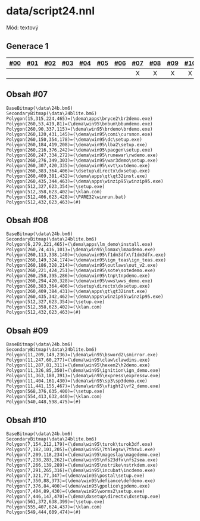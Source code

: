 # data/script24.nnl

Mód: textový

## Generace 1

| [\#00](/vydani/klan-00.md) | [\#01](/vydani/klan-01.md) | [\#02](/vydani/klan-02.md) | [\#03](/vydani/klan-03.md) | [\#04](/vydani/klan-04.md) | [\#05](/vydani/klan-05.md) | [\#06](/vydani/klan-06.md) | [\#07](/vydani/klan-07.md) | [\#08](/vydani/klan-08.md) | [\#09](/vydani/klan-09.md) | [\#10](/vydani/klan-10.md) |
| :---: | :---: | :---: | :---: | :---: | :---: | :---: | :---: | :---: | :---: | :---: |
|  |  |  |  |  |  |  | X | X | X | X |

## Obsah \#07

```
BaseBitmap(\data\24b.bm6)
SecondaryBitmap(\data\24blite.bm6)
Polygon(15,315,224,465)=(\dema\apps\bryce2\br2demo.exe)
Polygon(260,53,419,81)=(\dema\win95\bnbum\bbumdemo.exe)
Polygon(260,90,337,115)=(\dema\win95\brdemo\brdemo.exe)
Polygon(260,120,431,145)=(\dema\win95\comi\cursmon.exe)
Polygon(260,150,354,178)=(\dema\win95\dc\setup.exe)
Polygon(260,184,419,208)=(\dema\win95\lba2\setup.exe)
Polygon(260,216,376,242)=(\dema\win95\pacgen\setup.exe)
Polygon(260,247,334,272)=(\dema\win95\runewar\rwdemo.exe)
Polygon(260,276,349,303)=(\dema\win95\war3demo\setup.exe)
Polygon(260,307,420,335)=(\dema\win95\xvt\xvtdemo.exe)
Polygon(260,383,364,406)=(\dsetup\directx\dxsetup.exe)
Polygon(260,409,381,432)=(\dema\apps\qt\qt32inst.exe)
Polygon(260,435,344,463)=(\dema\apps\winzip95\winzip95.exe)
Polygon(512,327,623,354)=(\setup.exe)
Polygon(512,358,623,402)=(\klan.com)
Polygon(512,406,623,428)=(\PARE32\winrun.bat)
Polygon(512,432,623,463)=(#)
```

## Obsah \#08

```
BaseBitmap(\data\24b.bm6)
SecondaryBitmap(\data\24blite.bm6)
Polygon(6,279,221,465)=(\dema\apps\lm_demo\install.exe)
Polygon(260,74,416,101)=(\dema\win95\lomax\lmaxdemo.exe)
Polygon(260,113,338,140)=(\dema\win95\f1dm3dfx\f1dm3dfx.exe)
Polygon(260,149,324,174)=(\dema\win95\ign_teas\ign_teas.exe)
Polygon(260,186,328,214)=(\dema\win95\outlaws\out_v2.exe)
Polygon(260,221,424,251)=(\dema\win95\sote\sotedemo.exe)
Polygon(260,258,395,286)=(\dema\win95\tnp\tnpdemo.exe)
Polygon(260,294,420,328)=(\dema\win95\wws\wws_demo.exe)
Polygon(260,383,364,406)=(\dsetup\directx\dxsetup.exe)
Polygon(260,409,384,431)=(\dema\apps\qt\qt32inst.exe)
Polygon(260,435,342,462)=(\dema\apps\winzip95\winzip95.exe)
Polygon(512,327,623,354)=(\setup.exe)
Polygon(512,358,623,402)=(\klan.com)
Polygon(512,432,623,463)=(#)
```

## Obsah \#09

```
BaseBitmap(\data\24b.bm6)
SecondaryBitmap(\data\24blite.bm6)
Polygon(11,209,149,236)=(\dema\win95\bsword2\smirror.exe)
Polygon(11,247,60,277)=(\dema\win95\claw\clawdins.exe)
Polygon(11,287,81,311)=(\dema\win95\hexen2\h2demo.exe)
Polygon(11,326,85,350)=(\dema\win95\ignition\ign_demo.exe)
Polygon(11,363,180,391)=(\dema\win95\express\expressw.exe)
Polygon(11,404,161,430)=(\dema\win95\sp3\sp3demo.exe)
Polygon(11,441,155,467)=(\dema\win95\vfight2\vf2_demo.exe)
Polygon(568,376,635,400)=(\setup.exe)
Polygon(554,413,632,440)=(\klan.com)
Polygon(540,448,598,475)=(#)
```

## Obsah \#10

```
BaseBitmap(\data\24b.bm6)
SecondaryBitmap(\data\24blite.bm6)
Polygon(7,154,212,179)=(\dema\win95\turok\turok3df.exe)
Polygon(7,182,101,205)=(\dema\win95\7thlegsw\7thsw1.exe)
Polygon(7,209,118,234)=(\dema\win95\mageslay\magedemo.exe)
Polygon(7,238,283,262)=(\dema\win95\nfs23dfx\nfs2sea.exe)
Polygon(7,266,139,289)=(\dema\win95\nstrike\nstrkdem.exe)
Polygon(7,291,265,316)=(\dema\win95\incubat\incdemo.exe)
Polygon(7,321,77,347)=(\dema\win95\postal\setup.exe)
Polygon(7,350,88,373)=(\dema\win95\defiance\defdemo.exe)
Polygon(7,376,84,400)=(\dema\win95\gpolice\gpdemo.exe)
Polygon(7,404,89,430)=(\dema\win95\worms2\setup.exe)
Polygon(7,446,147,470)=(\dema\dxsetup\directx\dxsetup.exe)
Polygon(561,372,638,399)=(\setup.exe)
Polygon(555,407,624,437)=(\klan.com)
Polygon(549,444,609,474)=(#)
```



